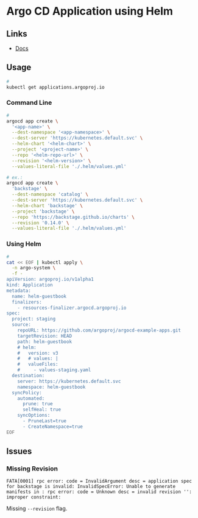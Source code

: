 # Argo CD Application using Helm

## Links

- [Docs](https://argo-cd.readthedocs.io/en/stable/user-guide/helm/)

## Usage

```sh
#
kubectl get applications.argoproj.io
```

### Command Line

```sh
#
argocd app create \
  '<app-name>' \
  --dest-namespace '<app-namespace>' \
  --dest-server 'https://kubernetes.default.svc' \
  --helm-chart '<helm-chart>' \
  --project '<project-name>' \
  --repo '<helm-repo-url>' \
  --revision '<helm-version>' \
  --values-literal-file './.helm/values.yml'

# ex.:
argocd app create \
  'backstage' \
  --dest-namespace 'catalog' \
  --dest-server 'https://kubernetes.default.svc' \
  --helm-chart 'backstage' \
  --project 'backstage' \
  --repo 'https://backstage.github.io/charts' \
  --revision '0.14.0' \
  --values-literal-file './.helm/values.yml'
```

<!--
--helm-set <parameter>=<value>
-->

### Using Helm

```sh
#
cat << EOF | kubectl apply \
  -n argo-system \
  -f -
apiVersion: argoproj.io/v1alpha1
kind: Application
metadata:
  name: helm-guestbook
  finalizers:
    - resources-finalizer.argocd.argoproj.io
spec:
  project: staging
  source:
    repoURL: https://github.com/argoproj/argocd-example-apps.git
    targetRevision: HEAD
    path: helm-guestbook
    # helm:
    #   version: v3
    #   # values: |
    #   valueFiles:
    #     - values-staging.yaml
  destination:
    server: https://kubernetes.default.svc
    namespace: helm-guestbook
  syncPolicy:
    automated:
      prune: true
      selfHeal: true
    syncOptions:
      - PruneLast=true
      - CreateNamespace=true
EOF
```

## Issues

### Missing Revision

```log
FATA[0001] rpc error: code = InvalidArgument desc = application spec for backstage is invalid: InvalidSpecError: Unable to generate manifests in : rpc error: code = Unknown desc = invalid revision '': improper constraint:
```

Missing `--revision` flag.
